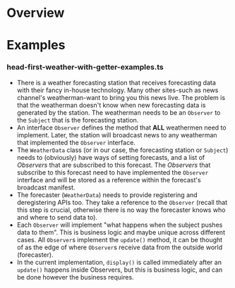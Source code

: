 # Overview

# Examples

### head-first-weather-with-getter-examples.ts

-   There is a weather forecasting station that receives forecasting data with their fancy in-house technology. Many other sites-such as news channel's weatherman-want to bring you this news live. The problem is that the weatherman doesn't know when new forecasting data is generated by the station. The weatherman needs to be an `Observer` to the `Subject` that is the forecasting station.
-   An interface `Observer` defines the method that **ALL** weathermen need to implement. Later, the station will broadcast news to any weatherman that implemented the `Observer` interface.
-   The `WeatherData` class (or in our case, the forecasting station or `Subject`) needs to (obviously) have ways of setting forecasts, and a list of _Observers_ that are subscribed to this forecast. The _Observers_ that subscribe to this forecast need to have implemented the `Observer` interface and will be stored as a reference within the forecast's broadcast manifest.
-   The forecaster (`WeatherData`) needs to provide registering and deregistering APIs too. They take a reference to the `Observer` (recall that this step is crucial, otherwise there is no way the forecaster knows who and where to send data to).
-   Each `Observer` will implement "what happens when the subject pushes data to them". This is business logic and maybe unique across different cases. All `Observer`s implement the `update()` method, it can be thought of as the edge of where `Observer`s receive data from the outside world (forecaster).
-   In the current implementation, `display()` is called immediately after an `update()` happens inside Observers, but this is business logic, and can be done however the business requires.
